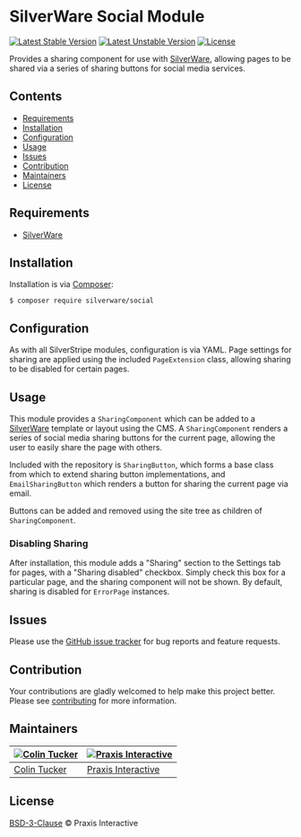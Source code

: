 # SilverWare Social Module

[![Latest Stable Version](https://poser.pugx.org/silverware/social/v/stable)](https://packagist.org/packages/silverware/social)
[![Latest Unstable Version](https://poser.pugx.org/silverware/social/v/unstable)](https://packagist.org/packages/silverware/social)
[![License](https://poser.pugx.org/silverware/social/license)](https://packagist.org/packages/silverware/social)

Provides a sharing component for use with [SilverWare][silverware], allowing pages to be shared via
a series of sharing buttons for social media services.

## Contents

- [Requirements](#requirements)
- [Installation](#installation)
- [Configuration](#configuration)
- [Usage](#usage)
- [Issues](#issues)
- [Contribution](#contribution)
- [Maintainers](#maintainers)
- [License](#license)

## Requirements

- [SilverWare][silverware]

## Installation

Installation is via [Composer][composer]:

```
$ composer require silverware/social
```

## Configuration

As with all SilverStripe modules, configuration is via YAML. Page settings for sharing are applied
using the included `PageExtension` class, allowing sharing to be disabled for certain pages.

## Usage

This module provides a `SharingComponent` which can be added to a [SilverWare][silverware] template
or layout using the CMS. A `SharingComponent` renders a series of social media sharing buttons for
the current page, allowing the user to easily share the page with others.

Included with the repository is `SharingButton`, which forms a base class from which to extend sharing button
implementations, and `EmailSharingButton` which renders a button for sharing the current page via
email.

Buttons can be added and removed using the site tree as children of `SharingComponent`.

### Disabling Sharing

After installation, this module adds a "Sharing" section to the Settings tab for pages, with a
"Sharing disabled" checkbox. Simply check this box for a particular page, and the sharing component
will not be shown. By default, sharing is disabled for `ErrorPage` instances.

## Issues

Please use the [GitHub issue tracker][issues] for bug reports and feature requests.

## Contribution

Your contributions are gladly welcomed to help make this project better.
Please see [contributing](CONTRIBUTING.md) for more information.

## Maintainers

[![Colin Tucker](https://avatars3.githubusercontent.com/u/1853705?s=144)](https://github.com/colintucker) | [![Praxis Interactive](https://avatars2.githubusercontent.com/u/1782612?s=144)](http://www.praxis.net.au)
---|---
[Colin Tucker](https://github.com/colintucker) | [Praxis Interactive](http://www.praxis.net.au)

## License

[BSD-3-Clause](LICENSE.md) &copy; Praxis Interactive

[composer]: https://getcomposer.org
[silverware]: https://github.com/praxisnetau/silverware
[issues]: https://github.com/praxisnetau/silverware-social/issues

